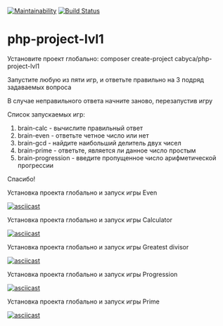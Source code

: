 [![Maintainability](https://api.codeclimate.com/v1/badges/9573ebdbffc4c3e6c468/maintainability)](https://codeclimate.com/github/Cabyca/php-project-lvl1-1/maintainability)
[![Build Status](https://travis-ci.org/Cabyca/php-project-lvl1.svg?branch=master)](https://travis-ci.org/Cabyca/php-project-lvl1)

# php-project-lvl1

Установите проект глобально: composer create-project cabyca/php-project-lvl1

Запустите любую из пяти игр, и ответьте правильно на 3 подряд задаваемых вопроса

В случае неправильного ответа начните заново, перезапустив игру

Список запускаемых игр:

1) brain-calc           - вычислите правильный ответ
2) brain-even           - ответьте четное чиcло или нет
3) brain-gcd            - найдите наибольший делитель двух чисел
4) brain-prime          - ответьте, является ли данное число простым
5) brain-progression    - введите пропущенное число арифметической прогрессии

Спасибо!

Установка проекта глобально и запуск игры Even

[![asciicast](https://asciinema.org/a/0qtIBl5DyAIj4SeUXi7oSo64H.svg)](https://asciinema.org/a/0qtIBl5DyAIj4SeUXi7oSo64H)

Установка проекта глобально и запуск игры Calculator

[![asciicast](https://asciinema.org/a/Xw6Qlz6hoRrmmFNlOkSyV4I8Z.svg)](https://asciinema.org/a/Xw6Qlz6hoRrmmFNlOkSyV4I8Z)

Установка проекта глобально и запуск игры Greatest divisor

[![asciicast](https://asciinema.org/a/CVVgzqbzJOQOKnvp2QxYhDA92.svg)](https://asciinema.org/a/CVVgzqbzJOQOKnvp2QxYhDA92)

Установка проекта глобально и запуск игры Progression

[![asciicast](https://asciinema.org/a/3ysRZimRIrkrmvXgxs5yPqAlr.svg)](https://asciinema.org/a/3ysRZimRIrkrmvXgxs5yPqAlr)

Установка проекта глобально и запуск игры Prime

[![asciicast](https://asciinema.org/a/RmANB3wygycINjhVEB0p5uDAv.svg)](https://asciinema.org/a/RmANB3wygycINjhVEB0p5uDAv)
